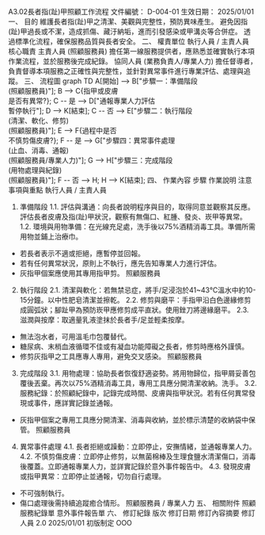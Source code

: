 A3.02長者指(趾)甲照顧工作流程
文件編號： D-004-01
生效日期： 2025/01/01
一、 目的
維護長者指(趾)甲之清潔、美觀與完整性，預防異味產生。
避免因指(趾)甲過長或不潔，造成抓傷、藏汙納垢，進而引發感染或甲溝炎等合併症。
透過標準化流程，確保服務品質與長者安全。
二、 權責單位
執行人員 / 主責人員
核心職責
主責人員 (照顧服務員)
擔任第一線服務提供者，應熟悉並確實執行本項作業流程，並於服務後完成紀錄。
協同人員 (業務負責人/專業人力)
擔任督導者，負責督導本項服務之正確性與完整性，並針對異常事件進行專業評估、處理與追蹤。
三、 流程圖
graph TD    A[開始] --> B["步驟一：準備階段<br>(照顧服務員)"];    B --> C{指甲或皮膚<br>是否有異常?};    C -- 是 --> D["通報專業人力評估<br>暫停執行"];    D --> K[結束];    C -- 否 --> E["步驟二：執行階段<br>(清潔、軟化、修剪)<br>(照顧服務員)"];    E --> F{過程中是否<br>不慎剪傷皮膚?};    F -- 是 --> G["步驟四：異常事件處理<br>(止血、消毒、通報)<br>(照顧服務員/專業人力)"];    G --> H["步驟三：完成階段<br>(用物處理與紀錄)<br>(照顧服務員)"];    F -- 否 --> H;    H --> K[結束];
四、 作業內容
步驟
作業說明
注意事項與重點
執行人員 / 主責人員
1. 準備階段
1.1. 評估與溝通：向長者說明程序與目的，取得同意並觀察其反應。評估長者皮膚及指(趾)甲狀況，觀察有無傷口、紅腫、發炎、崁甲等異常。
1.2. 環境與用物準備：在光線充足處，洗手後以75%酒精消毒工具。準備所需用物並鋪上治療巾。
- 若長者表示不適或拒絕，應暫停並回報。
- 若有任何異常狀況，原則上不執行，應先告知專業人力進行評估。
- 灰指甲個案應使用其專用指甲剪。
照顧服務員
2. 執行階段
2.1. 清潔與軟化：若無禁忌症，將手/足浸泡於41~43℃溫水中約10-15分鐘。以中性肥皂清潔並擦乾。
2.2. 修剪與磨平：手指甲沿白色邊緣修剪成圓弧狀；腳趾甲為預防崁甲應修剪成平直狀。使用銼刀將邊緣磨平。
2.3. 滋潤與按摩：取適量乳液塗抹於長者手/足並輕柔按摩。
- 無法泡水者，可用溫毛巾包覆替代。
- 糖尿病、末梢血液循環不佳或有凝血功能障礙之長者，修剪時應格外謹慎。
- 修剪灰指甲之工具應專人專用，避免交叉感染。
照顧服務員
3. 完成階段
3.1. 用物處理：協助長者恢復舒適姿勢。將用物歸位，指甲屑妥善包覆後丟棄。再次以75%酒精消毒工具，專用工具應分開清潔收納。洗手。
3.2. 服務紀錄：於照顧紀錄中，記錄完成時間、皮膚與指甲狀況。若有任何異常發現或事件，應詳實記錄並通報。
- 灰指甲個案之專用工具應分開清潔、消毒與收納，並於標示清楚的收納袋中保管。
照顧服務員
4. 異常事件處理
4.1. 長者拒絕或躁動：立即停止，安撫情緒，並通報專業人力。
4.2. 不慎剪傷皮膚：立即停止修剪，以無菌棉棒及生理食鹽水清潔傷口，消毒後覆蓋。立即通報專業人力，並詳實記錄於意外事件報告中。
4.3. 發現皮膚或指甲異常：立即停止並通報，切勿自行處理。
- 不可強制執行。
- 傷口處理後需持續追蹤癒合情形。
照顧服務員 / 專業人力
五、 相關附件
照顧服務紀錄單
意外事件報告單
六、 修訂紀錄
版次
修訂日期
修訂內容摘要
修訂人員
2.0
2025/01/01
初版制定
OOO
